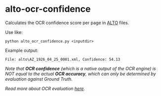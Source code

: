 # alto-ocr-confidence
Calculates the OCR confidence score per page in [ALTO](http://www.loc.gov/standards/alto/) files.

Use like:

    python alto_ocr_confidence.py <inputdir>

Example output:

    File: alto\AZ_1926_04_25_0001.xml, Confidence: 54.13

_Note that **OCR confidence** (which is a native output of the OCR engine) is NOT equal to the actual **OCR accuracy**, which can only be determined by evaluation against Ground Truth._

_Read more about OCR evaluation [here](https://sites.google.com/site/textdigitisation/qualitymeasures)._
